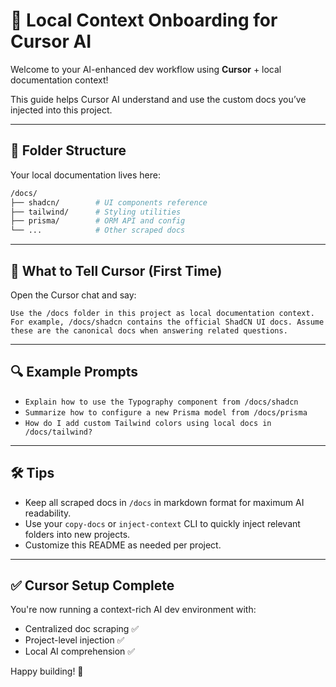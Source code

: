 # 🧠 Local Context Onboarding for Cursor AI

Welcome to your AI-enhanced dev workflow using **Cursor** + local documentation context!

This guide helps Cursor AI understand and use the custom docs you’ve injected into this project.

---

## 📁 Folder Structure

Your local documentation lives here:

```bash
/docs/
├── shadcn/        # UI components reference
├── tailwind/      # Styling utilities
├── prisma/        # ORM API and config
└── ...            # Other scraped docs
```

---

## 💬 What to Tell Cursor (First Time)

Open the Cursor chat and say:

```text
Use the /docs folder in this project as local documentation context. For example, /docs/shadcn contains the official ShadCN UI docs. Assume these are the canonical docs when answering related questions.
```

---

## 🔍 Example Prompts

- `Explain how to use the Typography component from /docs/shadcn`
- `Summarize how to configure a new Prisma model from /docs/prisma`
- `How do I add custom Tailwind colors using local docs in /docs/tailwind?`

---

## 🛠 Tips

- Keep all scraped docs in `/docs` in markdown format for maximum AI readability.
- Use your `copy-docs` or `inject-context` CLI to quickly inject relevant folders into new projects.
- Customize this README as needed per project.

---

## ✅ Cursor Setup Complete

You're now running a context-rich AI dev environment with:

- Centralized doc scraping ✅
- Project-level injection ✅
- Local AI comprehension ✅

Happy building! 🚀
